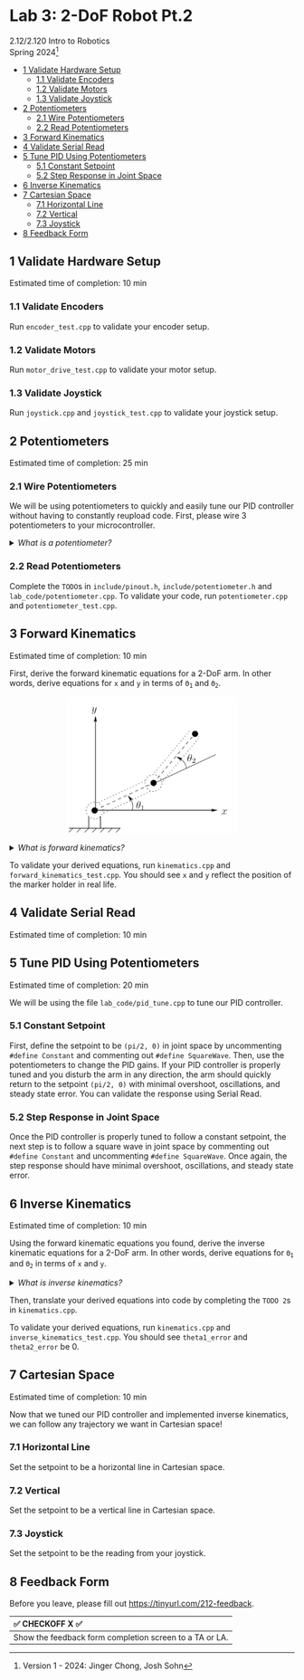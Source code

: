 # Lab 3: 2-DoF Robot Pt.2

2.12/2.120 Intro to Robotics  
Spring 2024[^1]

- [1 Validate Hardware Setup](#1-validate-hardware-setup)
  - [1.1 Validate Encoders](#11-validate-encoders)
  - [1.2 Validate Motors](#12-validate-motors)
  - [1.3 Validate Joystick](#13-validate-joystick)
- [2 Potentiometers](#2-potentiometers)
  - [2.1 Wire Potentiometers](#21-wire-potentiometers)
  - [2.2 Read Potentiometers](#22-read-potentiometers)
- [3 Forward Kinematics](#3-forward-kinematics)
- [4 Validate Serial Read](#4-validate-serial-read)
- [5 Tune PID Using Potentiometers](#5-tune-pid-using-potentiometers)
  - [5.1 Constant Setpoint](#51-constant-setpoint)
  - [5.2 Step Response in Joint Space](#52-step-response-in-joint-space)
- [6 Inverse Kinematics](#6-inverse-kinematics)
- [7 Cartesian Space](#7-cartesian-space)
  - [7.1 Horizontal Line](#71-horizontal-line)
  - [7.2 Vertical](#72-vertical)
  - [7.3 Joystick](#73-joystick)
- [8 Feedback Form](#8-feedback-form)

## 1 Validate Hardware Setup
Estimated time of completion: 10 min

### 1.1 Validate Encoders
Run `encoder_test.cpp` to validate your encoder setup.

### 1.2 Validate Motors
Run `motor_drive_test.cpp` to validate your motor setup.

### 1.3 Validate Joystick
Run `joystick.cpp` and `joystick_test.cpp` to validate your joystick setup.

## 2 Potentiometers
Estimated time of completion: 25 min

### 2.1 Wire Potentiometers

We will be using potentiometers to quickly and easily tune our PID controller without having to constantly reupload code. First, please wire 3 potentiometers to your microcontroller.

<details>
    <summary><i> What is a potentiometer?</i>
    </summary>
  A potentiometer is an electrical component that functions as a variable resistor or a voltage divider. It consists of a resistive element, such as a carbon track, and a movable wiper contact that slides along the element. By moving the wiper, you can change the resistance between the wiper and each end of the track, which allows you to adjust the level of current flowing through a circuit, or to change the voltage at the wiper, which can be used to control various devices such as the volume on a radio or the position of a servo motor in robotics.
  </details>

### 2.2 Read Potentiometers
Complete the `TODO`s in `include/pinout.h`, `include/potentiometer.h` and `lab_code/potentiometer.cpp`. To validate your code, run `potentiometer.cpp` and `potentiometer_test.cpp`.

## 3 Forward Kinematics
Estimated time of completion: 10 min

First, derive the forward kinematic equations for a 2-DoF arm. In other words, derive equations for `x` and `y` in terms of <code>Θ<sub>1</sub></code> and <code>Θ<sub>2</sub></code>.

<p align="center">
<img src="./.images/2dofarm.png" alt="drawing" width="300"/>
</p>

<details>
<summary><i> What is forward kinematics? </i></summary>

Forward kinematics answers the question, "Given the angles of the robot's joints, what are the x, y coordinates of the robot's hand?" For more, refer to lecture 2!

</details>

To validate your derived equations, run `kinematics.cpp` and `forward_kinematics_test.cpp`. You should see `x` and `y` reflect the position of the marker holder in real life.

## 4 Validate Serial Read
Estimated time of completion: 10 min


## 5 Tune PID Using Potentiometers
Estimated time of completion: 20 min

We will be using the file `lab_code/pid_tune.cpp` to tune our PID controller.

### 5.1 Constant Setpoint
First, define the setpoint to be `(pi/2, 0)` in joint space by uncommenting `#define Constant` and commenting out `#define SquareWave`. Then, use the potentiometers to change the PID gains. If your PID controller is properly tuned and you disturb the arm in any direction, the arm should quickly return to the setpoint `(pi/2, 0)` with minimal overshoot, oscillations, and steady state error. You can validate the response using Serial Read.

### 5.2 Step Response in Joint Space
Once the PID controller is properly tuned to follow a constant setpoint, the next step is to follow a square wave in joint space by commenting out `#define Constant` and uncommenting `#define SquareWave`. Once again, the step response should have minimal overshoot, oscillations, and steady state error.

## 6 Inverse Kinematics
Estimated time of completion: 10 min

Using the forward kinematic equations you found, derive the inverse kinematic equations for a 2-DoF arm. In other words, derive equations for <code>Θ<sub>1</sub></code> and <code>Θ<sub>2</sub></code> in terms of `x` and `y`.

<details>
<summary><i> What is inverse kinematics? </i></summary>

It's the opposite of forward kinematics!
Put simply, forward inverse kinematics answers the question, "Given the desired x,y coordinates of the robot's hand, what should the angles of the robot's joints be?" For more, refer to lecture 2!

</details>

Then, translate your derived equations into code by completing the `TODO 2`s in `kinematics.cpp`.

To validate your derived equations, run `kinematics.cpp` and `inverse_kinematics_test.cpp`. You should see `theta1_error` and `theta2_error` be 0.

## 7 Cartesian Space
Estimated time of completion: 10 min

Now that we tuned our PID controller and implemented inverse kinematics, we can follow any trajectory we want in Cartesian space!

### 7.1 Horizontal Line
Set the setpoint to be a horizontal line in Cartesian space.

### 7.2 Vertical 
Set the setpoint to be a vertical line in Cartesian space.

### 7.3 Joystick
Set the setpoint to be the reading from your joystick.

## 8 Feedback Form

Before you leave, please fill out https://tinyurl.com/212-feedback. 

| :white_check_mark: CHECKOFF X :white_check_mark:   |
|:---------------------------------------------------|
| Show the feedback form completion screen to a TA or LA. |


[^1]: Version 1 - 2024: Jinger Chong, Josh Sohn
